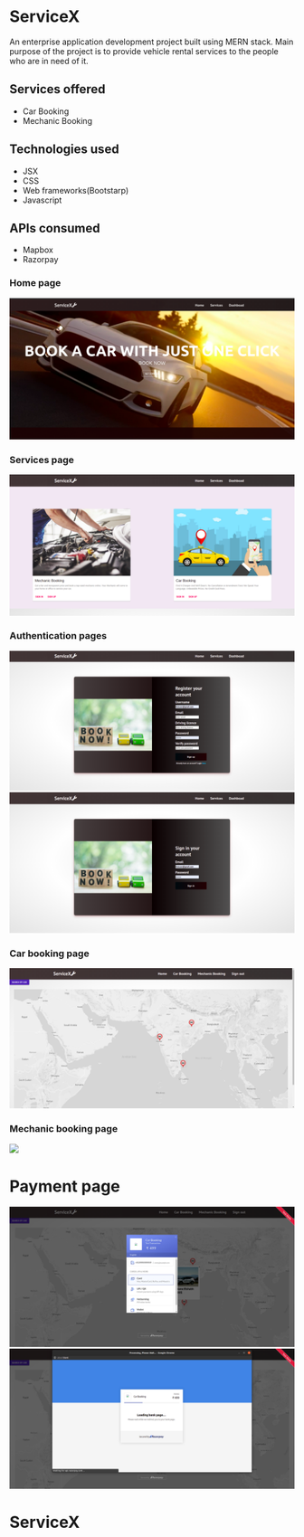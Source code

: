 # ServiceX
An enterprise application development project built using MERN stack. Main purpose of the project is to provide vehicle rental services to the people who are in need of it.
## Services offered
* Car Booking
* Mechanic Booking
## Technologies used
* JSX
* CSS
* Web frameworks(Bootstarp)
* Javascript

## APIs consumed
* Mapbox
* Razorpay

### Home page
![](screenshots/homePage.png)
### Services page
![](screenshots/ServicesPage.png)
### Authentication pages
![](screenshots/SignUpPage.png)
![](screenshots/signInPage.png)
### Car booking page
![](screenshots/carBookingPage.png)
### Mechanic booking page
![](screenshots/mechanicBookingPage.png)
# Payment page
![](screenshots/paymentPage.png)
![](screenshots/successfulPaymentPage.png)


# ServiceX
